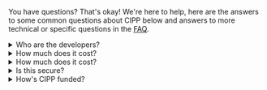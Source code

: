 <!-- markdownlint-disable-next-line MD041 -->

You have questions? That's okay! We're here to help, here are the answers to some common questions about CIPP below and answers to more technical or specific questions in the [FAQ](/faq/).

<details><summary>Who are the developers?</summary>

CIPP works with open source contributors, but the project is led and owned by [Kelvin Tegelaar](https://www.cyberdrain.com). CIPP can have many contributors that supply small corrections to code or major new features. The CIPP project uses a feature and bug-bounty program to develop features with the community.

Check the [contributors page](/contributors) for details on all contributors.

</details>

<details><summary>How much does it cost?</summary>

CIPP is free, open-source software and is available under the [AGPLv3 license](/docs/dev/licensing/code). Hosting CIPP requires Azure Static Web Apps and Azure Functions at your own cost, the cost of CIPP should be between 10 and 15 dollars a month in your own Azure environment.

You can, if you wish, donate to support CIPP [on GitHub](https://github.com/sponsors/KelvinTegelaar/), sponsors receive benefits such as hosting, support, or prioritized feature requests.

</details>

<details><summary>How much does it cost?</summary>

CIPP is free, open-source software and is available under the [AGPLv3 license](/docs/dev/licensing/code). Hosting CIPP requires Azure Static Web Apps and Azure Functions at your own cost. Hosting on your own servers or using anything other than Azure isn't supported.

You can, if you wish, donate to support CIPP [on GitHub](https://github.com/sponsors/KelvinTegelaar/), sponsors at certain levels can have CIPP hosted for them by Kelvin.

</details>

<details><summary>Is this secure?</summary>

We built CIPP from the ground up with security in mind. It's built with [Azure Functions](https://docs.microsoft.com/en-us/azure/azure-functions/functions-overview) and [Azure Static Web Apps](https://docs.microsoft.com/en-us/azure/static-web-apps/overview) and relies on the security provided by Azure Static Web Apps to handle authorization and authentication.

CIPP uses several automated code scanning tools to check for vulnerabilities and make sure that the code is as safe and secure as possible. You are free to audit the code (which you can find in the GitHub repositories linked in the NavBar) and report any issues you find.  This is strongly encouraged, as you should never deploy something that you do not understand what it is doing which is why the backend was built on PowerShell.


Paid code security audits may be undertaken as allowed by funding. If you think you've found a security issue please see the [security policy](/security) for information on how to report these.

</details>

<details><summary>How's CIPP funded?</summary>

Funding for CIPP comes from the sponsors. CIPP also relies on time and effort from [contributors](/contributors).

</details>
